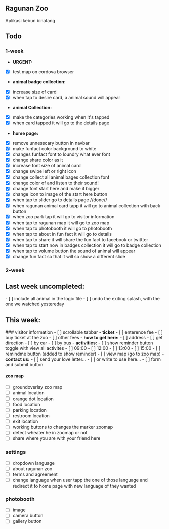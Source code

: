 ## Ragunan Zoo
Aplikasi kebun binatang

## Todo
### 1-week
- <b>URGENT:</b>
- [x] test map on cordova browser
- <b>animal badge collection:</b>
- [x] increase size of card
- [x] when tap to desire card, a animal sound will appear
- <b>animal Collection:</b>
- [x] make the categories working when it's tapped
- [x] when card tapped it will go to the details page
- <b>home page:</b>
- [x] remove unnesscary button in navbar
- [x] make funfact color background to white
- [x] changes funfact font to loundry what ever font
- [x] change share color as it
- [x] increase font size of animal card
- [x] change swipe left or right icon
- [x] change collect all animal bages collection font
- [x] change color of and listen to their sound!
- [x] change font start here and make it bigger
- [x] change icon to image of the start here button
- [x] when tap to slider go to details page //done//
- [x] when ragunan animal card tapp it will go to animal collection with back button
- [x] when zoo park tap it will go to visitor information
- [x] when tap to ragunan map it will go to zoo map
- [x] when tap to photobooth it will go to photobooth
- [x] when tap to about in fun fact it will go to details
- [x] when tap to share it will share the fun fact to facebook or twittter
- [x] when tap to start now in badges collection it will go to badge collection
- [x] when tap to volume button the sound of animal will appear
- [x] change fun fact so that it will so show a different slide

### 2-week
<h2>Last week uncompleted:</h2>
- [ ] include all animal in the logic file
- [ ] undo the exiting splash, with the one we watched yestereday

<h2>This week:</h2>
### visitor information
- [ ] scrollable tabbar
- <b>ticket</b>
- [ ] enterence fee
- [ ] buy ticket at the zoo
- [ ] other fees
- <b>how to get here:</b>
- [ ] address
- [ ] get direction
- [ ] by car
- [ ] by bus
- <b>activities:</b>
- [ ] show reminder button toggle with view all activites
- [ ] 09:00
- [ ] 12:00
- [ ] 13:00
- [ ] 15:00
- [ ] remindme button (added to show reminder)
- [ ] view map (go to zoo map)
- <b>contact us:</b>
- [ ] send your love letter...
- [ ] or write to use here...
- [ ] form and submit button

#### zoo map
- [ ] groundoverlay zoo map
- [ ] animal location
- [ ] orange dot location
- [ ] food location
- [ ] parking location
- [ ] restroom location
- [ ] exit location
- [ ] working buttons to changes the marker zoomap
- [ ] detect wheater he in zoomap or not
- [ ] share where you are with your friend here

### settings
- [ ] dropdown language
- [ ] about ragunan zoo
- [ ] terms and agreement
- [ ] change language when user tapp the one of those language and redirect it to home page with new language of they wanted

### photobooth
- [ ] image
- [ ] camera button
- [ ] gallery button